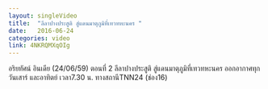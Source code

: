 ```yaml
---
layout: singleVideo
title:  "ลีลาปางประสูติ สู่แดนมาตุภูมิที่เทวทหะนคร "
date:   2016-06-24
categories: video
link: 4NKRQMXqOIg
---
```


อริยทัศน์ อินเดีย (24/06/59) ตอนที่ 2
ลีลาปางประสูติ สู่แดนมาตุภูมิที่เทวทหะนคร 
ออกอากาศทุกวันเสาร์ และอาทิตย์ เวลา7.30 น. ทางสถานีTNN24 (ช่อง16)